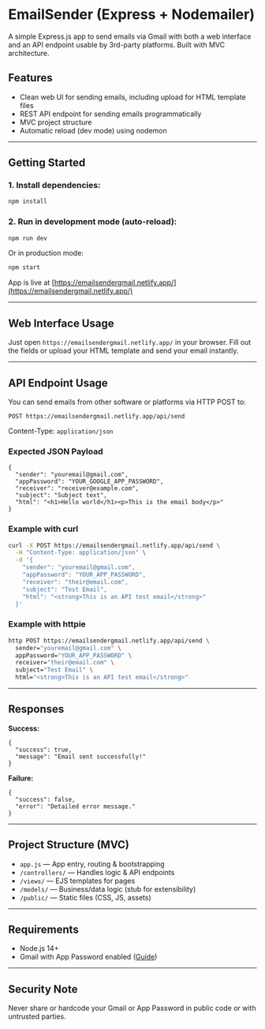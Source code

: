 # EmailSender (Express + Nodemailer)

A simple Express.js app to send emails via Gmail with both a web interface and an API endpoint usable by 3rd-party platforms. Built with MVC architecture.

## Features
- Clean web UI for sending emails, including upload for HTML template files
- REST API endpoint for sending emails programmatically
- MVC project structure
- Automatic reload (dev mode) using nodemon

---

## Getting Started

### 1. Install dependencies:
```bash
npm install
```

### 2. Run in development mode (auto-reload):
```bash
npm run dev
```

Or in production mode:
```bash
npm start
```

App is live at [https://emailsendergmail.netlify.app/](https://emailsendergmail.netlify.app/)

---

## Web Interface Usage
Just open `https://emailsendergmail.netlify.app/` in your browser. Fill out the fields or upload your HTML template and send your email instantly.

---

## API Endpoint Usage

You can send emails from other software or platforms via HTTP POST to:
```
POST https://emailsendergmail.netlify.app/api/send
```
Content-Type: `application/json`

### Expected JSON Payload
```
{
  "sender": "youremail@gmail.com",
  "appPassword": "YOUR_GOOGLE_APP_PASSWORD",
  "receiver": "receiver@example.com",
  "subject": "Subject text",
  "html": "<h1>Hello world</h1><p>This is the email body</p>"
}
```

### Example with curl
```bash
curl -X POST https://emailsendergmail.netlify.app/api/send \
  -H "Content-Type: application/json" \
  -d '{
    "sender": "youremail@gmail.com",
    "appPassword": "YOUR_APP_PASSWORD",
    "receiver": "their@email.com",
    "subject": "Test Email",
    "html": "<strong>This is an API test email</strong>"
  }'
```

### Example with httpie
```bash
http POST https://emailsendergmail.netlify.app/api/send \
  sender="youremail@gmail.com" \
  appPassword="YOUR_APP_PASSWORD" \
  receiver="their@email.com" \
  subject="Test Email" \
  html="<strong>This is an API test email</strong>"
```

---

## Responses
**Success:**
```
{
  "success": true,
  "message": "Email sent successfully!"
}
```
**Failure:**
```
{
  "success": false,
  "error": "Detailed error message."
}
```

---
## Project Structure (MVC)

- `app.js` — App entry, routing & bootstrapping
- `/controllers/` — Handles logic & API endpoints
- `/views/` — EJS templates for pages
- `/models/` — Business/data logic (stub for extensibility)
- `/public/` — Static files (CSS, JS, assets)

---

## Requirements
- Node.js 14+
- Gmail with App Password enabled ([Guide](https://support.google.com/accounts/answer/185833?hl=en))

---

## Security Note
Never share or hardcode your Gmail or App Password in public code or with untrusted parties.
